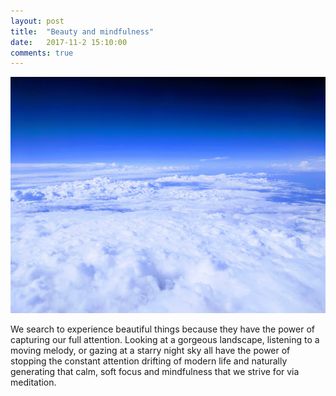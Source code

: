 ```yaml
---
layout: post
title:  "Beauty and mindfulness"
date:   2017-11-2 15:10:00
comments: true
---
```


<img class="swasthya" src="/img/beauty/1.jpg">

We search to experience beautiful things because they have the power of capturing our full attention. Looking at a gorgeous landscape, listening to a moving melody, or gazing at a starry night sky all have the power of stopping the constant attention drifting of modern life and naturally generating that calm, soft focus and mindfulness that we strive for via meditation.
